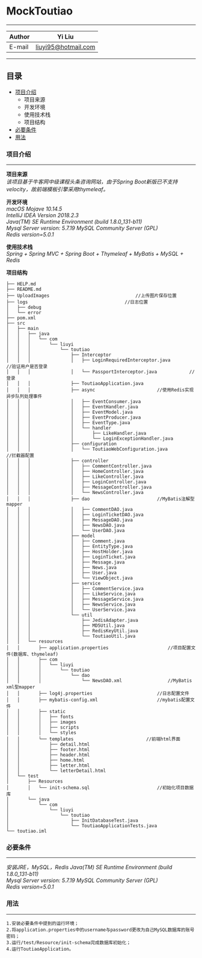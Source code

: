 # MockToutiao

****
	
|Author|Yi Liu|
|---|---
|E-mail|liuyi95@hotmail.com


****
## 目录
* [项目介绍](#项目介绍)
    * 项目来源
    * 开发环境
    * 使用技术栈
    * 项目结构
* [必要条件](#必要条件)
* [用法](#用法)

### 项目介绍
------
__项目来源__  
  *该项目基于牛客网中级课程头条咨询网站，由于Spring Boot新版已不支持velocity，故前端模板引擎采用thymeleaf。*
	
__开发环境__  
  *macOS Mojave 10.14.5*  
  *IntelliJ IDEA Version 2018.2.3*  
  *Java(TM) SE Runtime Environment (build 1.8.0_131-b11)*  
  *Mysql Server version: 5.7.19 MySQL Community Server (GPL)*  
  *Redis version=5.0.1*  
	
__使用技术栈__  
  *Spring + Spring MVC + Spring Boot + Thymeleaf + MyBatis + MySQL + Redis*  

__项目结构__
```
├── HELP.md
├── README.md
├── UploadImages								//上传图片保存位置
├── logs									//日志位置
│   ├── debug
│   └── error
├── pom.xml
├── src
│   ├── main
│   │   ├── java
│   │   │   └── com
│   │   │       └── liuyi
│   │   │           └── toutiao
│   │   │               ├── Interceptor							
│   │   │               │   ├── LoginRequiredInterceptor.java			//验证用户是否登录
│   │   │               │   └── PassportInterceptor.java			//登录
│   │   │               ├── ToutiaoApplication.java
│   │   │               ├── async						//使用Redis实现异步队列处理事件
│   │   │               │   ├── EventConsumer.java
│   │   │               │   ├── EventHandler.java
│   │   │               │   ├── EventModel.java
│   │   │               │   ├── EventProducer.java
│   │   │               │   ├── EventType.java
│   │   │               │   └── handler
│   │   │               │       ├── LikeHandler.java
│   │   │               │       └── LoginExceptionHandler.java
│   │   │               ├── configuration
│   │   │               │   └── ToutiaoWebConfiguration.java			//拦截器配置
│   │   │               ├── controller
│   │   │               │   ├── CommentController.java
│   │   │               │   ├── HomeController.java
│   │   │               │   ├── LikeController.java
│   │   │               │   ├── LoginController.java
│   │   │               │   ├── MessageController.java
│   │   │               │   └── NewsController.java
│   │   │               ├── dao							//MyBatis注解型mapper
│   │   │               │   ├── CommentDAO.java
│   │   │               │   ├── LoginTicketDAO.java
│   │   │               │   ├── MessageDAO.java
│   │   │               │   ├── NewsDAO.java
│   │   │               │   └── UserDAO.java
│   │   │               ├── model
│   │   │               │   ├── Comment.java
│   │   │               │   ├── EntityType.java
│   │   │               │   ├── HostHolder.java
│   │   │               │   ├── LoginTicket.java
│   │   │               │   ├── Message.java
│   │   │               │   ├── News.java
│   │   │               │   ├── User.java
│   │   │               │   └── ViewObject.java
│   │   │               ├── service
│   │   │               │   ├── CommentService.java
│   │   │               │   ├── LikeService.java
│   │   │               │   ├── MessageService.java
│   │   │               │   ├── NewsService.java
│   │   │               │   └── UserService.java
│   │   │               └── util
│   │   │                   ├── JedisAdapter.java
│   │   │                   ├── MD5Util.java
│   │   │                   ├── RedisKeyUtil.java
│   │   │                   └── ToutiaoUtil.java
│   │   └── resources
│   │       ├── application.properties						//项目配置文件(数据库、thymeleaf)
│   │       ├── com	
│   │       │   └── liuyi
│   │       │       └── toutiao
│   │       │           └── dao
│   │       │               └── NewsDAO.xml					//MyBatis xml型mapper
│   │       ├── log4j.properties						//日志配置文件
│   │       ├── mybatis-config.xml						//mybatis配置文件
│   │       ├── static
│   │       │   ├── fonts
│   │       │   ├── images
│   │       │   ├── scripts
│   │       │   └── styles
│   │       └── templates							//前端html界面
│   │           ├── detail.html
│   │           ├── footer.html
│   │           ├── header.html
│   │           ├── home.html
│   │           ├── letter.html
│   │           └── letterDetail.html
│   └── test
│       ├── Resources
│       │   └── init-schema.sql							//初始化项目数据库
│       └── java
│           └── com
│               └── liuyi
│                   └── toutiao
│                       ├── InitDatabaseTest.java
│                       └── ToutiaoApplicationTests.java
└── toutiao.iml

```

### 必要条件
------
  *安装JRE，MySQL，Redis*
  *Java(TM) SE Runtime Environment (build 1.8.0_131-b11)*  
  *Mysql Server version: 5.7.19 MySQL Community Server (GPL)*  
  *Redis version=5.0.1*  
  
### 用法
------
	1.安装必要条件中提到的运行环境；
	2.将application.properties中的username与password更改为自己MySQL数据库的账号密码；
	3.运行/test/Resource/init-schema完成数据库初始化；
	4.运行ToutiaoApplication。
